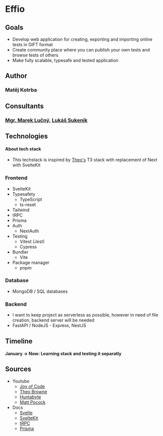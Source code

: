 # Effio

## Goals
- Develop web application for creating, exporting and importing online tests in GIFT format
- Create community place where you can publish your own tests and browse tests of others
- Make fully scalable, typesafe and tested application


## Author
### Matěj Kotrba


## Consultants
### [Mgr. Marek Lučný](https://github.com/superucitelka), [Lukáš Sukeník](https://github.com/lukyncze)


## Technologies
#### About tech stack
- This techstack is inspired by [Theo's](https://www.youtube.com/@t3dotgg) T3 stack with replacement of Next with SvelteKit

### Frontend
- SvelteKit
- Typesafety
  - TypeScript
  - ts-reset
- Tailwind
- tRPC
- Prisma
- Auth
  - NextAuth
- Testing
  - Vitest (Jest)
  - Cypress
- Bundler
  - Vite
- Package manager
  - pnpm
  
### Database
- MongoDB / SQL databases

### Backend
- I want to keep project as serverless as possible, however in need of file creation, backend server will be needed
- FastAPI / NodeJS - Express, NestJS


## Timeline
#### January -> Now: Learning stack and testing it separatly


## Sources
- Youtube
  - [Joy of Code](https://www.youtube.com/@JoyofCodeDev)
  - [Theo Browne](https://www.youtube.com/@t3dotgg)
  - [Huntabyte](https://www.youtube.com/@Huntabyte)
  - [Matt Pocock](https://www.youtube.com/@mattpocockuk)
- Docs
  - [Svelte](https://svelte.dev/)
  - [SvelteKit](https://kit.svelte.dev/)
  - [tRPC](https://trpc.io/)
  - [Prisma](https://www.prisma.io/)

